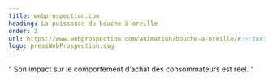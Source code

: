 ```yaml
---
title: webprospection.com
heading: La puissance du bouche à oreille
order: 3
url: https://www.webprospection.com/animation/bouche-a-oreille/#:~:text=son%20impact%20sur%20le%20comportement%20d%E2%80%99achat%20des%20consommateurs%20est%20r%C3%A9el.
logo: pressWebProspection.svg
---
```

“&nbsp;Son impact sur le comportement d’achat des consommateurs est réel.&nbsp;“